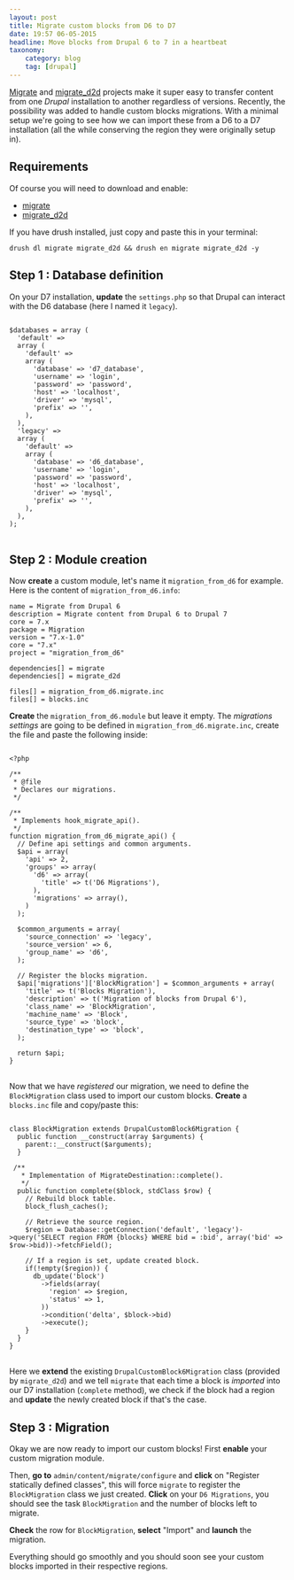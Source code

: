 ```yaml
---
layout: post
title: Migrate custom blocks from D6 to D7
date: 19:57 06-05-2015
headline: Move blocks from Drupal 6 to 7 in a heartbeat
taxonomy:
    category: blog
    tag: [drupal]
---
```

[Migrate][1] and [migrate_d2d][2] projects make it super easy to transfer content from one *Drupal* installation to another regardless of versions. Recently, the possibility was added to handle custom blocks migrations. With a minimal setup we're going to see how we can import these from a D6 to a D7 installation (all the while conserving the region they were originally setup in). 

## Requirements

Of course you will need to download and enable: 

*   [migrate][1]
*   [migrate_d2d][2]

If you have drush installed, just copy and paste this in your terminal: 

    drush dl migrate migrate_d2d && drush en migrate migrate_d2d -y
    

## Step 1 : Database definition

On your D7 installation, **update** the `settings.php` so that Drupal can interact with the D6 database (here I named it `legacy`). 

<pre class="prettyprint">
<code>
$databases = array (
  'default' => 
  array (
    'default' => 
    array (
      'database' => 'd7_database',
      'username' => 'login',
      'password' => 'password',
      'host' => 'localhost',
      'driver' => 'mysql',
      'prefix' => '',
    ),
  ),
  'legacy' => 
  array (
    'default' => 
    array (
      'database' => 'd6_database',
      'username' => 'login',
      'password' => 'password',
      'host' => 'localhost',
      'driver' => 'mysql',
      'prefix' => '',
    ),
  ),
);
</code>
</pre>

## Step 2 : Module creation 

Now **create** a custom module, let's name it `migration_from_d6` for example. Here is the content of `migration_from_d6.info`: 

    name = Migrate from Drupal 6
    description = Migrate content from Drupal 6 to Drupal 7
    core = 7.x
    package = Migration
    version = "7.x-1.0"
    core = "7.x"
    project = "migration_from_d6"
    
    dependencies[] = migrate
    dependencies[] = migrate_d2d
    
    files[] = migration_from_d6.migrate.inc
    files[] = blocks.inc
    
    
**Create** the `migration_from_d6.module` but leave it empty. The *migrations settings* are going to be defined in `migration_from_d6.migrate.inc`, create the file and paste the following inside: 

<pre>
<code>
&lt;?php

/**
 * @file
 * Declares our migrations.
 */

/**
 * Implements hook_migrate_api().
 */
function migration_from_d6_migrate_api() {
  // Define api settings and common arguments.
  $api = array(
    'api' => 2,
    'groups' => array(
      'd6' => array(
        'title' => t('D6 Migrations'),
      ),
      'migrations' => array(),
    )
  );

  $common_arguments = array(
    'source_connection' => 'legacy',
    'source_version' => 6,
    'group_name' => 'd6',
  );

  // Register the blocks migration.
  $api['migrations']['BlockMigration'] = $common_arguments + array(
    'title' => t('Blocks Migration'),
    'description' => t('Migration of blocks from Drupal 6'),
    'class_name' => 'BlockMigration',
    'machine_name' => 'Block',
    'source_type' => 'block',
    'destination_type' => 'block',
  );

  return $api;
}
</code>
</pre> 

Now that we have *registered* our migration, we need to define the `BlockMigration` class used to import our custom blocks. **Create** a `blocks.inc` file and copy/paste this: 

<pre class="prettyprint">
<code>
class BlockMigration extends DrupalCustomBlock6Migration {
  public function __construct(array $arguments) {
    parent::__construct($arguments);
  }

 /**
   * Implementation of MigrateDestination::complete().
   */
  public function complete($block, stdClass $row) {
    // Rebuild block table.
    block_flush_caches();

    // Retrieve the source region.
    $region = Database::getConnection('default', 'legacy')->query('SELECT region FROM {blocks} WHERE bid = :bid', array('bid' => $row->bid))->fetchField();

    // If a region is set, update created block.
    if(!empty($region)) {
      db_update('block')
        ->fields(array(
          'region' => $region,
          'status' => 1,
        ))
        ->condition('delta', $block->bid)
        ->execute();
    }
  }
}
</code>
</pre> 

Here we **extend** the existing `DrupalCustomBlock6Migration` class (provided by `migrate_d2d`) and we tell `migrate` that each time a block is *imported* into our D7 installation (`complete` method), we check if the block had a region and **update** the newly created block if that's the case. 

## Step 3 : Migration

Okay we are now ready to import our custom blocks! First **enable** your custom migration module. 

Then, **go to** `admin/content/migrate/configure` and **click** on "Register statically defined classes", this will force `migrate` to register the `BlockMigration` class we just created. **Click** on your `D6 Migrations`, you should see the task `BlockMigration` and the number of blocks left to migrate. 

**Check** the row for `BlockMigration`, **select** "Import" and **launch** the migration.

Everything should go smoothly and you should soon see your custom blocks imported in their respective regions.

 [1]: http://www.drupal.org/project/migrate
 [2]: http://www.drupal.org/project/migrate_d2d